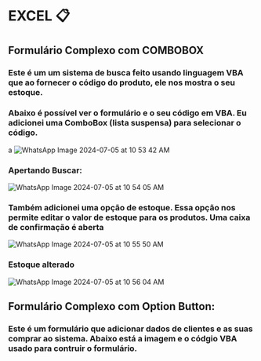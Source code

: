 # EXCEL 📋
## Formulário Complexo com COMBOBOX
### Este é um um sistema de busca feito usando linguagem VBA que ao fornecer o código do produto, ele nos mostra o seu estoque. 
### Abaixo é possível ver o formulário e o seu código em VBA. Eu adicionei uma ComboBox (lista suspensa) para selecionar o código.
a
![WhatsApp Image 2024-07-05 at 10 53 42 AM](https://github.com/mandyyy25/EXCEL/assets/161378989/6f410d8f-75f3-49ba-b20d-22be73988c48)
### Apertando Buscar:
![WhatsApp Image 2024-07-05 at 10 54 05 AM](https://github.com/mandyyy25/EXCEL/assets/161378989/28a5916e-51a8-4ad7-9834-f4d15e0639ab)

### Também adicionei uma opção de estoque. Essa opção nos permite editar o valor de estoque para os produtos. Uma caixa de confirmação é aberta
![WhatsApp Image 2024-07-05 at 10 55 50 AM](https://github.com/mandyyy25/EXCEL/assets/161378989/27d2e0f9-8a71-471a-ba22-9e33ecb7a5dd)
### Estoque alterado
![WhatsApp Image 2024-07-05 at 10 56 04 AM](https://github.com/mandyyy25/EXCEL/assets/161378989/1eed742c-1651-437f-9fbb-cf0515074349)
##
## Formulário Complexo com Option Button:
### Este é um formulário que adicionar dados de clientes e as suas comprar ao sistema. Abaixo está a imagem e o códgio VBA usado para contruir o formulário.

